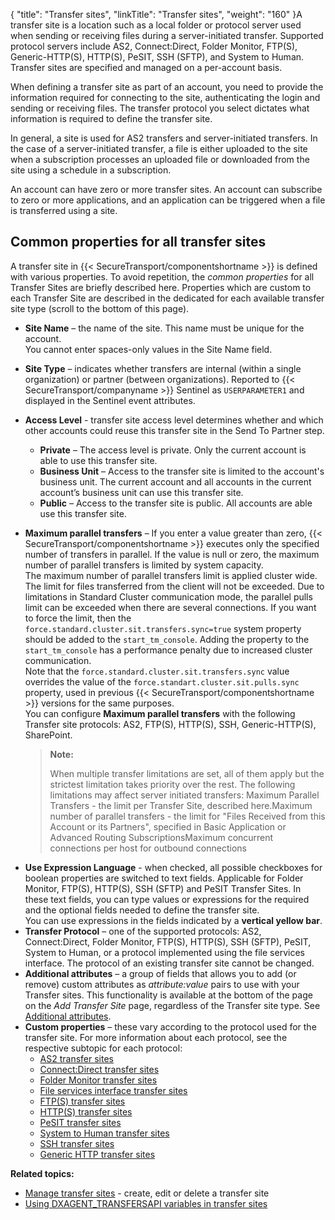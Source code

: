 {
    "title": "Transfer sites",
    "linkTitle": "Transfer sites",
    "weight": "160"
}A transfer site is a location such as a local folder or protocol server used when sending or receiving files during a server-initiated transfer. Supported protocol servers include AS2, Connect:Direct, Folder Monitor, FTP(S), Generic-HTTP(S), HTTP(S), PeSIT, SSH (SFTP), and System to Human. Transfer sites are specified and managed on a per-account basis.

When defining a transfer site as part of an account, you need to provide the information required for connecting to the site, authenticating the login and sending or receiving files. The transfer protocol you select dictates what information is required to define the transfer site.

In general, a site is used for AS2 transfers and server-initiated transfers. In the case of a server-initiated transfer, a file is either uploaded to the site when a subscription processes an uploaded file or downloaded from the site using a schedule in a subscription.

An account can have zero or more transfer sites. An account can subscribe to zero or more applications, and an application can be triggered when a file is transferred using a site.

## Common properties for all transfer sites

A transfer site in {{< SecureTransport/componentshortname  >}} is defined with various properties. To avoid repetition, the *common properties* for all Transfer Sites are briefly described here. Properties which are custom to each Transfer Site are described in the dedicated for each available transfer site type (scroll to the bottom of this page).

-   **Site Name** – the name of the site. This name must be unique for the account.  
    You cannot enter spaces-only values in the Site Name field.

-   **Site Type** – indicates whether transfers are internal (within a single organization) or partner (between organizations). Reported to {{< SecureTransport/companyname >}} Sentinel as `USERPARAMETER1` and displayed in the Sentinel event attributes.

-   **Access Level** - transfer site access level determines whether and which other accounts could reuse this transfer site in the Send To Partner step.
    -   **Private** – The access level is private. Only the current account is able to use this transfer site.
    -   **Business Unit** – Access to the transfer site is limited to the account's business unit. The current account and all accounts in the current account’s business unit can use this transfer site.
    -   **Public** – Access to the transfer site is public. All accounts are able use this transfer site.

-   **Maximum parallel transfers** – If you enter a value greater than zero, {{< SecureTransport/componentshortname >}} executes only the specified number of transfers in parallel. If the value is null or zero, the maximum number of parallel transfers is limited by system capacity.  
    The maximum number of parallel transfers limit is applied cluster wide. The limit for files transferred from the client will not be exceeded. Due to limitations in Standard Cluster communication mode, the parallel pulls limit can be exceeded when there are several connections. If you want to force the limit, then the `force.standard.cluster.sit.transfers.sync=true` system property should be added to the `start_tm_console`. Adding the property to the `start_tm_console` has a performance penalty due to increased cluster communication.  
    Note that the `force.standard.cluster.sit.transfers.sync` value overrides the value of the `force.standart.cluster.sit.pulls.sync` property, used in previous {{< SecureTransport/componentshortname >}} versions for the same purposes.  
    You can configure **Maximum parallel transfers** with the following Transfer site protocols: AS2, FTP(S), HTTP(S), SSH, Generic-HTTP(S), SharePoint.  

    > **Note:**
    >
    > When multiple transfer limitations are set, all of them apply but the strictest limitation takes priority over the rest. The following limitations may affect server initiated transfers:
    > Maximum Parallel Transfers - the limit per Transfer Site, described here.Maximum number of parallel transfers - the limit for "Files Received from this Account or its Partners", specified in Basic Application or Advanced Routing SubscriptionsMaximum concurrent connections per host for outbound connections

<!-- -->

-   **Use Expression Language** - when checked, all possible checkboxes for boolean properties are switched to text fields. Applicable for Folder Monitor, FTP(S), HTTP(S), SSH (SFTP) and PeSIT Transfer Sites. In these text fields, you can type values or expressions for the required and the optional fields needed to define the transfer site.  
    You can use expressions in the fields indicated by a **vertical yellow bar**.
-   **Transfer Protocol** – one of the supported protocols: AS2, Connect:Direct, Folder Monitor, FTP(S), HTTP(S), SSH (SFTP), PeSIT, System to Human, or a protocol implemented using the file services interface. The protocol of an existing transfer site cannot be changed.
-   **Additional attributes** – a group of fields that allows you to add (or remove) custom attributes as *attribute:value* pairs to use with your Transfer sites. This functionality is available at the bottom of the page on the *Add Transfer Site* page, regardless of the Transfer site type. See <a href="../../c_st_setup/t_st_mailtemplates/c_st_mail_template_commands_variables#Addition" class="MCXref xref">Additional attributes</a>.
-   **Custom properties** – these vary according to the protocol used for the transfer site. For more information about each protocol, see the respective subtopic for each protocol:<span id="transferSites"></span>
    -   <a href="r_st_as2transfersites" class="MCXref xref">AS2 transfer sites</a>
    -   <a href="r_st_connectdirecttransfersites" class="MCXref xref">Connect:Direct transfer sites</a>
    -   <a href="r_st_foldermonitortransfersites" class="MCXref xref">Folder Monitor transfer sites</a>
    -   <a href="r_st_fileservicesinterfaceprotocoltransfersites" class="MCXref xref">File services interface transfer sites</a>
    -   <a href="transfersites-ftp" class="MCXref xref">FTP(S) transfer sites</a>
    -   <a href="transfersites-http" class="MCXref xref">HTTP(S) transfer sites</a>
    -   <a href="transfersites-pesit" class="MCXref xref">PeSIT transfer sites</a>
    -   <a href="transfersites-s2h" class="MCXref xref">System to Human transfer sites</a>
    -   <a href="transfersites-ssh" class="MCXref xref">SSH transfer sites</a>
    -   <a href="transfersites-generichttp" class="MCXref xref">Generic HTTP transfer sites</a>

**Related topics:**

-   <a href="t_st_transfersites" class="MCXref xref">Manage transfer sites</a> - create, edit or delete a transfer site
-   <a href="using_dxagent_transfersapi" class="MCXref xref">Using DXAGENT_TRANSFERSAPI variables in transfer sites</a>
